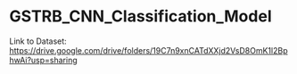 # GSTRB_CNN_Classification_Model

Link to Dataset: https://drive.google.com/drive/folders/19C7n9xnCATdXXjd2VsD8OmK1l2BphwAi?usp=sharing
